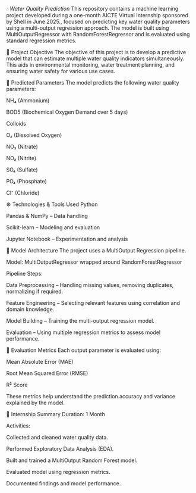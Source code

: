 *💧 Water Quality Prediction*
This repository contains a machine learning project developed during a one-month  AICTE Virtual Internship sponsored by Shell in June 2025., focused on predicting key water quality parameters using a multi-output regression approach. The model is built using MultiOutputRegressor with RandomForestRegressor and is evaluated using standard regression metrics.

📌 Project Objective
The objective of this project is to develop a predictive model that can estimate multiple water quality indicators simultaneously. This aids in environmental monitoring, water treatment planning, and ensuring water safety for various use cases.

🧪 Predicted Parameters
The model predicts the following water quality parameters:

NH₄ (Ammonium)

BOD5 (Biochemical Oxygen Demand over 5 days)

Colloids

O₂ (Dissolved Oxygen)

NO₃ (Nitrate)

NO₂ (Nitrite)

SO₄ (Sulfate)

PO₄ (Phosphate)

Cl⁻ (Chloride)

⚙️ Technologies & Tools Used
Python

Pandas & NumPy – Data handling

Scikit-learn – Modeling and evaluation

Jupyter Notebook – Experimentation and analysis

🧠 Model Architecture
The project uses a MultiOutput Regression pipeline.

Model: MultiOutputRegressor wrapped around RandomForestRegressor

Pipeline Steps:

Data Preprocessing – Handling missing values, removing duplicates, normalizing if required.

Feature Engineering – Selecting relevant features using correlation and domain knowledge.

Model Building – Training the multi-output regression model.

Evaluation – Using multiple regression metrics to assess model performance.

📐 Evaluation Metrics
Each output parameter is evaluated using:

Mean Absolute Error (MAE)

Root Mean Squared Error (RMSE)

R² Score

These metrics help understand the prediction accuracy and variance explained by the model.

📅 Internship Summary
Duration: 1 Month

Activities:

Collected and cleaned water quality data.

Performed Exploratory Data Analysis (EDA).

Built and trained a MultiOutput Random Forest model.

Evaluated model using regression metrics.

Documented findings and model performance.











